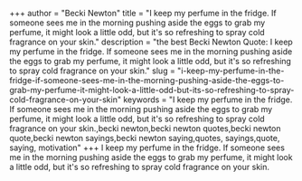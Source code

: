 +++
author = "Becki Newton"
title = "I keep my perfume in the fridge. If someone sees me in the morning pushing aside the eggs to grab my perfume, it might look a little odd, but it's so refreshing to spray cold fragrance on your skin."
description = "the best Becki Newton Quote: I keep my perfume in the fridge. If someone sees me in the morning pushing aside the eggs to grab my perfume, it might look a little odd, but it's so refreshing to spray cold fragrance on your skin."
slug = "i-keep-my-perfume-in-the-fridge-if-someone-sees-me-in-the-morning-pushing-aside-the-eggs-to-grab-my-perfume-it-might-look-a-little-odd-but-its-so-refreshing-to-spray-cold-fragrance-on-your-skin"
keywords = "I keep my perfume in the fridge. If someone sees me in the morning pushing aside the eggs to grab my perfume, it might look a little odd, but it's so refreshing to spray cold fragrance on your skin.,becki newton,becki newton quotes,becki newton quote,becki newton sayings,becki newton saying,quotes, sayings,quote, saying, motivation"
+++
I keep my perfume in the fridge. If someone sees me in the morning pushing aside the eggs to grab my perfume, it might look a little odd, but it's so refreshing to spray cold fragrance on your skin.
